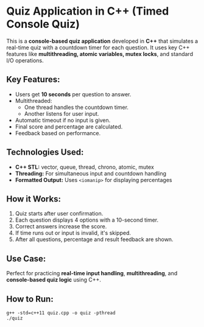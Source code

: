 <h1>Quiz Application in C++ (Timed Console Quiz)</h1>

<p>This is a <strong>console-based quiz application</strong> developed in <strong>C++</strong> that simulates a real-time quiz with a countdown timer for each question. It uses key C++ features like <strong>multithreading, atomic variables, mutex locks</strong>, and standard I/O operations.</p>

<h2>Key Features:</h2>
<ul>
    <li>Users get <strong>10 seconds</strong> per question to answer.</li>
    <li>Multithreaded:
        <ul>
            <li>One thread handles the countdown timer.</li>
            <li>Another listens for user input.</li>
        </ul>
    </li>
    <li>Automatic timeout if no input is given.</li>
    <li>Final score and percentage are calculated.</li>
    <li>Feedback based on performance.</li>
</ul>

<h2>Technologies Used:</h2>
<ul>
    <li><strong>C++ STL:</strong> vector, queue, thread, chrono, atomic, mutex</li>
    <li><strong>Threading:</strong> For simultaneous input and countdown handling</li>
    <li><strong>Formatted Output:</strong> Uses <code>&lt;iomanip&gt;</code> for displaying percentages</li>
</ul>

<h2>How it Works:</h2>
<ol>
    <li>Quiz starts after user confirmation.</li>
    <li>Each question displays 4 options with a 10-second timer.</li>
    <li>Correct answers increase the score.</li>
    <li>If time runs out or input is invalid, it's skipped.</li>
    <li>After all questions, percentage and result feedback are shown.</li>
</ol>

<h2>Use Case:</h2>
<p>Perfect for practicing <strong>real-time input handling</strong>, <strong>multithreading</strong>, and <strong>console-based quiz logic</strong> using C++.</p>

<h2>How to Run:</h2>
<pre><code>g++ -std=c++11 quiz.cpp -o quiz -pthread
./quiz
</code></pre>
